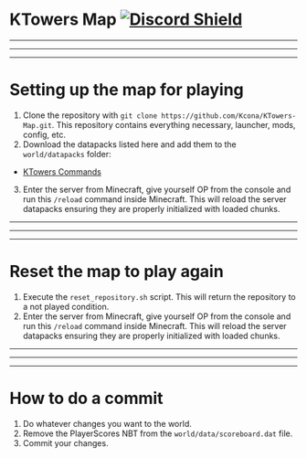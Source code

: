 # KTowers Map [<img src="https://discord.com/api/guilds/1198811434436538399/widget.png?style=shield" alt="Discord Shield"/>](https://discord.gg/nvR8RwQnVE)
---
---
---
# Setting up the map for playing
1. Clone the repository with ``git clone https://github.com/Kcona/KTowers-Map.git``. This repository contains everything necessary, launcher, mods, config, etc.
2. Download the datapacks listed here and add them to the ``world/datapacks`` folder:
- [KTowers Commands](https://github.com/Kcona/KTowers-Commands)
3. Enter the server from Minecraft, give yourself OP from the console and run this ``/reload`` command inside Minecraft. This will reload the server datapacks ensuring they are properly initialized with loaded chunks.
---
---
---
# Reset the map to play again
1. Execute the ``reset_repository.sh`` script. This will return the repository to a not played condition.
2. Enter the server from Minecraft, give yourself OP from the console and run this ``/reload`` command inside Minecraft. This will reload the server datapacks ensuring they are properly initialized with loaded chunks.
---
---
---
# How to do a commit
1. Do whatever changes you want to the world.
2. Remove the PlayerScores NBT from the ``world/data/scoreboard.dat`` file.
3. Commit your changes.
